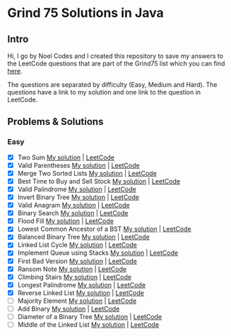 # Grind 75 Solutions in Java

## Intro

Hi, I go by Noel Codes and I created this repository to save my answers to the LeetCode questions that are part of the Grind75 list which you can find [here](https://www.techinterviewhandbook.org/grind75).

The questions are separated by difficulty (Easy, Medium and Hard). The questions have a link to my solution and one link to the question in LeetCode.

## Problems & Solutions

### Easy
- [x] Two Sum [My solution](https://github.com/NoelCov/Grind75/blob/main/Easy/TwoSum/Solution.java) | [LeetCode](https://leetcode.com/problems/two-sum/)
- [x] Valid Parentheses [My solution](https://github.com/NoelCov/Grind75/blob/main/Easy/ValidParentheses/Solution.java) | [LeetCode](https://leetcode.com/problems/valid-parentheses/)
- [x] Merge Two Sorted Lists [My solution](https://github.com/NoelCov/Grind75/blob/main/Easy/MergeTwoSortedLists/Solution.java) | [LeetCode](https://leetcode.com/problems/merge-two-sorted-lists/)
- [x] Best Time to Buy and Sell Stock [My solution](https://github.com/NoelCov/Grind75/blob/main/Easy/BestTimeToBuyAndSellStock/Solution.java) | [LeetCode](https://leetcode.com/problems/best-time-to-buy-and-sell-stock/)
- [x] Valid Palindrome [My solution](https://github.com/NoelCov/Grind75/blob/main/Easy/ValidPalindrome/Solution.java) | [LeetCode](https://leetcode.com/problems/valid-palindrome/)
- [x] Invert Binary Tree [My solution](https://github.com/NoelCov/Grind75/blob/main/Easy/InvertBinaryTree/Solution.java) | [LeetCode](https://leetcode.com/problems/invert-binary-tree/)
- [x] Valid Anagram [My solution](https://github.com/NoelCov/Grind75/blob/main/Easy/ValidAnagram/Solution.java) | [LeetCode](https://leetcode.com/problems/valid-anagram/)
- [x] Binary Search [My solution](https://github.com/NoelCov/Grind75/blob/main/Easy/BinarySearch/Solution.java) | [LeetCode](https://leetcode.com/problems/binary-search/)
- [x] Flood Fill [My solution](https://github.com/NoelCov/Grind75/blob/main/Easy/FloodFill/Solution.java) | [LeetCode](https://leetcode.com/problems/flood-fill/)
- [x] Lowest Common Ancestor of a BST [My solution](https://github.com/NoelCov/Grind75/blob/main/Easy/LowestCommonAncestor/Solution.java) | [LeetCode](https://leetcode.com/problems/lowest-common-ancestor-of-a-binary-search-tree/)
- [x] Balanced Binary Tree [My solution](https://github.com/NoelCov/Grind75/blob/main/Easy/BalancedBinaryTree/Solution.java) | [LeetCode](https://leetcode.com/problems/balanced-binary-tree/)
- [x] Linked List Cycle [My solution](https://github.com/NoelCov/Grind75/blob/main/Easy/LinkedListCycle/Solution.java) | [LeetCode](https://leetcode.com/problems/linked-list-cycle/)
- [x] Implement Queue using Stacks [My solution](https://github.com/NoelCov/Grind75/blob/main/Easy/ImplementQueueUsingStacks/Solution.java) | [LeetCode](https://leetcode.com/problems/implement-queue-using-stacks/)
- [x] First Bad Version [My solution](https://github.com/NoelCov/Grind75/blob/main/Easy/FirstBadVersion/Solution.java) | [LeetCode](https://leetcode.com/problems/first-bad-version/)
- [x] Ransom Note [My solution](https://github.com/NoelCov/Grind75/blob/main/Easy/RansomNote/Solution.java) | [LeetCode](https://leetcode.com/problems/ransom-note/)
- [x] Climbing Stairs [My solution](https://github.com/NoelCov/Grind75/blob/main/Easy/ClimbingStairs/Solution.java) | [LeetCode](https://leetcode.com/problems/climbing-stairs/)
- [x] Longest Palindrome [My solution](https://github.com/NoelCov/Grind75/blob/main/Easy/LongestPalindrome/Solution.java) | [LeetCode](https://leetcode.com/problems/longest-palindrome/)
- [x] Reverse Linked List [My solution](https://github.com/NoelCov/Grind75/blob/main/Easy/ReverseLinkedList/Solution.java) | [LeetCode](https://leetcode.com/problems/reverse-linked-list/)
- [ ] Majority Element [My solution]() | [LeetCode](https://leetcode.com/problems/majority-element/)
- [ ] Add Binary [My solution]() | [LeetCode](https://leetcode.com/problems/add-binary/)
- [ ] Diameter of a Binary Tree [My solution]() | [LeetCode](https://leetcode.com/problems/diameter-of-binary-tree/)
- [ ] Middle of the Linked List [My solution]() | [LeetCode](https://leetcode.com/problems/middle-of-the-linked-list/)